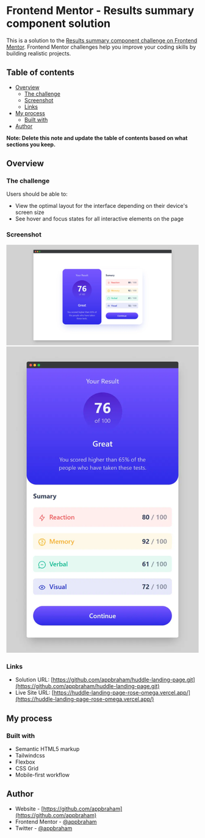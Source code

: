 # Frontend Mentor - Results summary component solution

This is a solution to the [Results summary component challenge on Frontend Mentor](https://www.frontendmentor.io/challenges/results-summary-component-CE_K6s0maV). Frontend Mentor challenges help you improve your coding skills by building realistic projects. 

## Table of contents

- [Overview](#overview)
  - [The challenge](#the-challenge)
  - [Screenshot](#screenshot)
  - [Links](#links)
- [My process](#my-process)
  - [Built with](#built-with)
- [Author](#author)

**Note: Delete this note and update the table of contents based on what sections you keep.**

## Overview

### The challenge

Users should be able to:

- View the optimal layout for the interface depending on their device's screen size
- See hover and focus states for all interactive elements on the page

### Screenshot

![](./screenshot/desktop.webp)
![](./screenshot/mobile.webp)

### Links

- Solution URL: [https://github.com/appbraham/huddle-landing-page.git](https://github.com/appbraham/huddle-landing-page.git)
- Live Site URL: [https://huddle-landing-page-rose-omega.vercel.app/](https://huddle-landing-page-rose-omega.vercel.app/)

## My process

### Built with

- Semantic HTML5 markup
- Tailwindcss
- Flexbox
- CSS Grid
- Mobile-first workflow

## Author

- Website - [https://github.com/appbraham](https://github.com/appbraham)
- Frontend Mentor - [@appbraham](https://www.frontendmentor.io/profile/appbraham)
- Twitter - [@appbraham](https://twitter.com/appbraham)